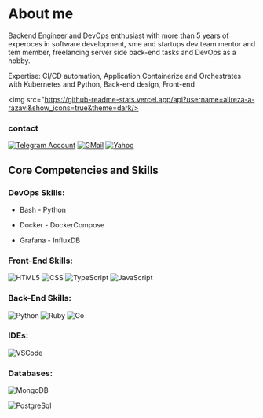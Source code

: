 # About me

Backend Engineer and DevOps enthusiast with more than 5 years of experoces in software development, sme and startups dev team mentor and tem member, freelancing server side back-end tasks and DevOps as a hobby.

Expertise: CI/CD automation, Application Containerize and Orchestrates with Kubernetes and Python, Back-end design, Front-end

  <img src="https://github-readme-stats.vercel.app/api?username=alireza-a-razavi&show_icons=true&theme=dark/> 



### contact

[![Telegram Account](https://img.shields.io/badge/Channel-f0f0f0?&style=for-the-badge&logoColor=white&logo=telegram)](https://t.me/profan) 
[![GMail](https://img.shields.io/badge/gmail-f0f0f0?&style=for-the-badge&logo=gmail&logoColor=white&color=ea4335)](mailto:seyedalirezaalavirazavi@gmail.com)
[![Yahoo](https://img.shields.io/badge/yahoo-%230077B5.svg?style=for-the-badge&logo=yahoo&logoColor=white)](mailto:alirezaalavirazavi@yahoo.com)


## Core Competencies and Skills

### DevOps Skills:

- Bash - Python
<!-- - Ansible - Puppet -->
<!-- - Terraform - Cloud Formation - CDKTF (Typescript) -->
- Docker - DockerCompose
<!-- - Kubernetes - CKA - CKAD - CKS -->
<!-- - Helm Package manager -->
<!-- - Istio - Kiali - Jeager -->
<!-- - Kong API management - Traefik - ALB controller -->
<!-- - Jenkins - ArgoCD - Gitlab CI/CD - Jenkins-X(GitOps) - Spinnaker - Teamcity - GitHub action - Azure DevOps -->
<!-- - EKS - ECS - Lambda - RDS - VPC - Beanstalk - Autoscaling - SSM - KMS - ACM -->
<!-- - Hashicorp Consul - Hashicorp Vault -->
<!-- - Redis - Kafka -->
- Grafana - InfluxDB
<!-- - Keycloak - Velero  -->
<!-- 
### DataOps Skills:

- Airflow
- MSK - MSK plugins - MSK connector - S3bucket
- ETL DataFlow - Data Pipeline
- Redshift - Hadoop cluster -->

<!-- ### Cloud Skills:

- ![AWS](https://img.shields.io/badge/-AWS-000?&logo=amazon&logoColor=yello)
- ![GCG](https://img.shields.io/badge/-GCG-000?&logo=google&logoColor=E34F26)
- ![Azure](https://img.shields.io/badge/-Azure-000?&logo=Microsoft&logoColor=blue) -->

### Front-End Skills:

![HTML5](https://img.shields.io/badge/-HTML5-000?&logo=html5&logoColor=E34F26)
![CSS](https://img.shields.io/badge/-CSS-000?&logo=css3&logoColor=1572B6)
![TypeScript](https://img.shields.io/badge/-TypeScript-000?&logo=TypeScript&logoColor=007ACC)
![JavaScript](https://img.shields.io/badge/-JavaScript-000?&logo=JavaScript&logoColor=ddc508)

### Back-End Skills:

![Python](https://img.shields.io/badge/-Python-000?&logo=Python&logoColor=2231A2)
![Ruby](https://img.shields.io/badge/-Ruby-000?&logo=Ruby&logoColor=e62900)
![Go](https://img.shields.io/badge/-Golang-000?&logo=Go&logoColor=29BEB0)

### IDEs:

![VSCode](https://img.shields.io/badge/-VSCode-000?&logo=Visual%20Studio%20Code&logoColor=007ACC)

### Databases:

![MongoDB](https://img.shields.io/badge/-MongoDB-000?&logo=mongodb&logoColor=47A248)
<!-- ![MySql](https://img.shields.io/badge/-MySql-000?&logo=MySQL&logoColor=4479A1) -->
![PostgreSql](https://img.shields.io/badge/-PostgreSql-000?&logo=postgresql&logoColor=336791)

